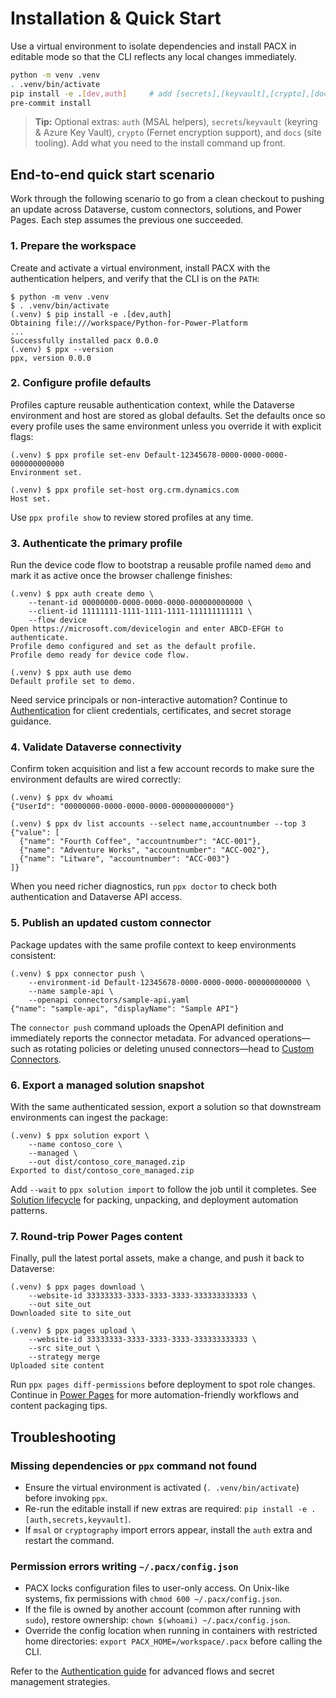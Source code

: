 # Installation & Quick Start

Use a virtual environment to isolate dependencies and install PACX in editable mode so that the CLI reflects any local changes immediately.

```bash
python -m venv .venv
. .venv/bin/activate
pip install -e .[dev,auth]     # add [secrets],[keyvault],[crypto],[docs] as needed
pre-commit install
```

> **Tip:** Optional extras: `auth` (MSAL helpers), `secrets`/`keyvault` (keyring & Azure Key Vault), `crypto` (Fernet encryption support), and `docs` (site tooling). Add what you need to the install command up front.

## End-to-end quick start scenario

Work through the following scenario to go from a clean checkout to pushing an update across Dataverse, custom connectors, solutions, and Power Pages. Each step assumes the previous one succeeded.

### 1. Prepare the workspace

Create and activate a virtual environment, install PACX with the authentication helpers, and verify that the CLI is on the `PATH`:

```shell
$ python -m venv .venv
$ . .venv/bin/activate
(.venv) $ pip install -e .[dev,auth]
Obtaining file:///workspace/Python-for-Power-Platform
...
Successfully installed pacx 0.0.0
(.venv) $ ppx --version
ppx, version 0.0.0
```

### 2. Configure profile defaults

Profiles capture reusable authentication context, while the Dataverse environment and host are stored as global defaults. Set the defaults once so every profile uses the same environment unless you override it with explicit flags:

```shell
(.venv) $ ppx profile set-env Default-12345678-0000-0000-0000-000000000000
Environment set.

(.venv) $ ppx profile set-host org.crm.dynamics.com
Host set.
```

Use `ppx profile show` to review stored profiles at any time.

### 3. Authenticate the primary profile

Run the device code flow to bootstrap a reusable profile named `demo` and mark it as active once the browser challenge finishes:

```shell
(.venv) $ ppx auth create demo \
    --tenant-id 00000000-0000-0000-0000-000000000000 \
    --client-id 11111111-1111-1111-1111-111111111111 \
    --flow device
Open https://microsoft.com/devicelogin and enter ABCD-EFGH to authenticate.
Profile demo configured and set as the default profile.
Profile demo ready for device code flow.

(.venv) $ ppx auth use demo
Default profile set to demo.
```

Need service principals or non-interactive automation? Continue to [Authentication](02-authentication.md#choose-your-flow) for client credentials, certificates, and secret storage guidance.

### 4. Validate Dataverse connectivity

Confirm token acquisition and list a few account records to make sure the environment defaults are wired correctly:

```shell
(.venv) $ ppx dv whoami
{"UserId": "00000000-0000-0000-0000-000000000000"}

(.venv) $ ppx dv list accounts --select name,accountnumber --top 3
{"value": [
  {"name": "Fourth Coffee", "accountnumber": "ACC-001"},
  {"name": "Adventure Works", "accountnumber": "ACC-002"},
  {"name": "Litware", "accountnumber": "ACC-003"}
]}
```

When you need richer diagnostics, run `ppx doctor` to check both authentication and Dataverse API access.

### 5. Publish an updated custom connector

Package updates with the same profile context to keep environments consistent:

```shell
(.venv) $ ppx connector push \
    --environment-id Default-12345678-0000-0000-0000-000000000000 \
    --name sample-api \
    --openapi connectors/sample-api.yaml
{"name": "sample-api", "displayName": "Sample API"}
```

The `connector push` command uploads the OpenAPI definition and immediately reports the connector metadata. For advanced operations—such as rotating policies or deleting unused connectors—head to [Custom Connectors](06-connectors.md).

### 6. Export a managed solution snapshot

With the same authenticated session, export a solution so that downstream environments can ingest the package:

```shell
(.venv) $ ppx solution export \
    --name contoso_core \
    --managed \
    --out dist/contoso_core_managed.zip
Exported to dist/contoso_core_managed.zip
```

Add `--wait` to `ppx solution import` to follow the job until it completes. See [Solution lifecycle](07-solutions.md) for packing, unpacking, and deployment automation patterns.

### 7. Round-trip Power Pages content

Finally, pull the latest portal assets, make a change, and push it back to Dataverse:

```shell
(.venv) $ ppx pages download \
    --website-id 33333333-3333-3333-3333-333333333333 \
    --out site_out
Downloaded site to site_out

(.venv) $ ppx pages upload \
    --website-id 33333333-3333-3333-3333-333333333333 \
    --src site_out \
    --strategy merge
Uploaded site content
```

Run `ppx pages diff-permissions` before deployment to spot role changes. Continue in [Power Pages](04-power-pages.md) for more automation-friendly workflows and content packaging tips.

## Troubleshooting

### Missing dependencies or `ppx` command not found

- Ensure the virtual environment is activated (`. .venv/bin/activate`) before invoking `ppx`.
- Re-run the editable install if new extras are required: `pip install -e .[auth,secrets,keyvault]`.
- If `msal` or `cryptography` import errors appear, install the `auth` extra and restart the command.

### Permission errors writing `~/.pacx/config.json`

- PACX locks configuration files to user-only access. On Unix-like systems, fix permissions with `chmod 600 ~/.pacx/config.json`.
- If the file is owned by another account (common after running with `sudo`), restore ownership: `chown $(whoami) ~/.pacx/config.json`.
- Override the config location when running in containers with restricted home directories: `export PACX_HOME=/workspace/.pacx` before calling the CLI.

Refer to the [Authentication guide](02-authentication.md) for advanced flows and secret management strategies.
